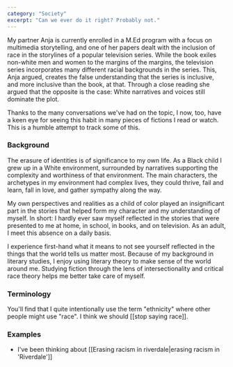 ```yaml
---
category: "Society"
excerpt: "Can we ever do it right? Probably not."
---
```

My partner Anja is currently enrolled in a M.Ed program with a focus on multimedia storytelling, and one of her papers dealt with the inclusion of race in the storylines of a popular television series. While the book exiles non-white men and women to the margins of the margins, the television series incorporates many different racial backgrounds in the series. This, Anja argued, creates the false understanding that the series is inclusive, and more inclusive than the book, at that. Through a close reading she argued that the opposite is the case: White narratives and voices still dominate the plot.

Thanks to the many conversations we've had on the topic, I now, too, have a keen eye for seeing this habit in many pieces of fictions I read or watch. This is a humble attempt to track some of this.

### Background
The erasure of identities is of significance to my own life. As a Black child I grew up in a White environment, surrounded by narratives supporting the complexity and worthiness of that environment. The main characters, the archetypes in my environment had complex lives, they could thrive, fail and learn, fall in love, and gather sympathy along the way.

My own perspectives and realities as a child of color played an insignificant part in the stories that helped form my character and my understanding of myself. In short: I hardly ever saw myself reflected in the stories that were presented to me at home, in school, in books, and on television. As an adult, I meet this absence on a daily basis.

I experience first-hand what it means to not see yourself reflected in the things that the world tells us matter most. Because of my background in literary studies, I enjoy using literary theory to make sense of the world around me. Studying fiction through the lens of intersectionality and critical race theory helps me better take care of myself.

### Terminology
You'll find that I quite intentionally use the term "ethnicity" where other people might use "race". I think we should [[stop saying race]].

### Examples
- I've been thinking about [[Erasing racism in riverdale|erasing racism in 'Riverdale']]